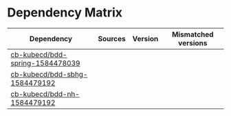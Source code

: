 # Dependency Matrix

Dependency | Sources | Version | Mismatched versions
---------- | ------- | ------- | -------------------
[cb-kubecd/bdd-spring-1584478039](https://github.com/cb-kubecd/bdd-spring-1584478039.git) |  | []() | 
[cb-kubecd/bdd-sbhg-1584479192](https://github.com/cb-kubecd/bdd-sbhg-1584479192.git) |  | []() | 
[cb-kubecd/bdd-nh-1584479192](https://github.com/cb-kubecd/bdd-nh-1584479192.git) |  | []() | 
